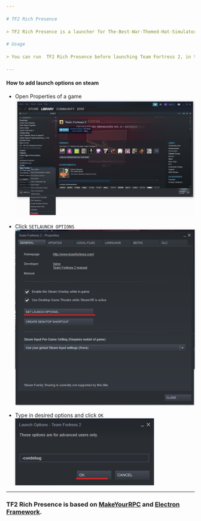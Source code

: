 ```yaml
---

# TF2 Rich Presence

> TF2 Rich Presence is a launcher for The-Best-War-Themed-Hat-Simulator™ with Discord integration

# Usage

> You can run  TF2 Rich Presence before launching Team Fortress 2, in that case TF2 will be launched automatically or run TF2 first, but then you have to add a launch option `-condebug` before launching game.

---
```


#### How to add launch options on steam

- Open Properties of a game![](https://raw.githubusercontent.com/Epacik/TF2-DiscordRP/master/img/sc1.jpg)
- Click `SETLAUNCH OPTIONS` ![](https://raw.githubusercontent.com/Epacik/TF2-DiscordRP/master/img/sc2.jpg)

- Type in desired options and click `OK`![](https://raw.githubusercontent.com/Epacik/TF2-DiscordRP/master/img/sc3.jpg)

---

### TF2 Rich Presence is based on [MakeYourRPC](https://github.com/SrSheep/MakeYourRPC) and [Electron Framework](https://electronjs.org/).




